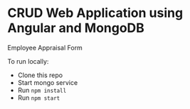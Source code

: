 # CRUD Web Application using Angular and MongoDB
Employee Appraisal Form


To run locally:

* Clone this repo
* Start mongo service
* Run `npm install`
* Run `npm start`

